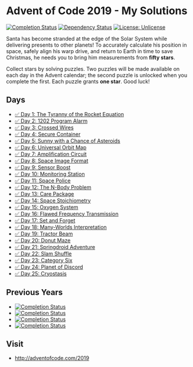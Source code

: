 # Advent of Code 2019 - My Solutions
[![Completion Status](https://img.shields.io/endpoint?url=https://raw.githubusercontent.com/staddi99/AdventOfCode/master/.github/badges/completion-2019.json)](https://github.com/staddi99/AdventOfCode/tree/main/2019)
[![Dependency Status](https://img.shields.io/david/staddi99/AdventOfCode.svg)](https://david-dm.org/staddi99/AdventOfCode)
[![License: Unlicense](https://img.shields.io/github/license/staddi99/AdventOfCode)](https://raw.githubusercontent.com/staddi99/AdventOfCode/master/LICENSE)

Santa has become stranded at the edge of the Solar System while delivering presents to other planets! To accurately calculate his position in space, safely align his warp drive, and return to Earth in time to save Christmas, he needs you to bring him measurements from **fifty stars**.

Collect stars by solving puzzles. Two puzzles will be made available on each day in the Advent calendar; the second puzzle is unlocked when you complete the first. Each puzzle grants **one star**. Good luck!

## Days

*  [✅ Day 1: The Tyranny of the Rocket Equation](day_1/)
*  [✅ Day 2: 1202 Program Alarm](day_2/)
*  [✅ Day 3: Crossed Wires](day_3/)
*  [✅ Day 4: Secure Container](day_4/)
*  [✅ Day 5: Sunny with a Chance of Asteroids](day_5/)
*  [✅ Day 6: Universal Orbit Map](day_6/)
*  [✅ Day 7: Amplification Circuit](day_7/)
*  [✅ Day 8: Space Image Format](day_8/)
*  [✅ Day 9: Sensor Boost](day_9/)
*  [✅ Day 10: Monitoring Station](day_10/)
*  [✅ Day 11: Space Police](day_11/)
*  [✅ Day 12: The N-Body Problem](day_12/)
*  [✅ Day 13: Care Package](day_13/)
*  [✅ Day 14: Space Stoichiometry](day_14/)
*  [✅ Day 15: Oxygen System](day_15/)
*  [✅ Day 16: Flawed Frequency Transmission](day_16/)
*  [✅ Day 17: Set and Forget](day_17/)
*  [✅ Day 18: Many-Worlds Interpretation](day_18/)
*  [✅ Day 19: Tractor Beam](day_19/)
*  [✅ Day 20: Donut Maze](day_20/)
*  [✅ Day 21: Springdroid Adventure](day_21/)
*  [✅ Day 22: Slam Shuffle](day_22/)
*  [✅ Day 23: Category Six](day_23/)
*  [✅ Day 24: Planet of Discord](day_24/)
*  [✅ Day 25: Cryostasis](day_25/)

## Previous Years
*  [![Completion Status](https://img.shields.io/endpoint?url=https://raw.githubusercontent.com/staddi99/AdventOfCode/master/.github/badges/completion-2018.json&label=2018)](https://github.com/staddi99/AdventOfCode/tree/main/2018)
*  [![Completion Status](https://img.shields.io/endpoint?url=https://raw.githubusercontent.com/staddi99/AdventOfCode/master/.github/badges/completion-2017.json&label=2017)](https://github.com/staddi99/AdventOfCode/tree/main/2017)
*  [![Completion Status](https://img.shields.io/endpoint?url=https://raw.githubusercontent.com/staddi99/AdventOfCode/master/.github/badges/completion-2016.json&label=2016)](https://github.com/staddi99/AdventOfCode/tree/main/2016)
*  [![Completion Status](https://img.shields.io/endpoint?url=https://raw.githubusercontent.com/staddi99/AdventOfCode/master/.github/badges/completion-2015.json&label=2015)](https://github.com/staddi99/AdventOfCode/tree/main/2015)

## Visit
*  http://adventofcode.com/2019
